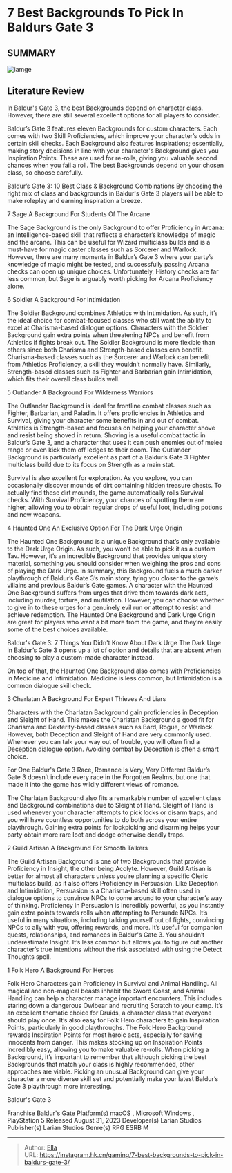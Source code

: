 # 7 Best Backgrounds To Pick In Baldurs Gate 3


## SUMMARY 

![iamge](https://static1.srcdn.com/wordpress/wp-content/uploads/2024/01/baldur-s-gate-3-1.jpg)

## Literature Review

In Baldur&#39;s Gate 3, the best Backgrounds depend on character class. However, there are still several excellent options for all players to consider.





Baldur’s Gate 3 features eleven Backgrounds for custom characters. Each comes with two Skill Proficiencies, which improve your character’s odds in certain skill checks. Each Background also features Inspirations; essentially, making story decisions in line with your character&#39;s Background gives you Inspiration Points. These are used for re-rolls, giving you valuable second chances when you fail a roll. The best Backgrounds depend on your chosen class, so choose carefully.
            
 
 Baldur’s Gate 3: 10 Best Class &amp; Background Combinations 
By choosing the right mix of class and backgrounds in Baldur&#39;s Gate 3 players will be able to make roleplay and earning inspiration a breeze.












 








 7  Sage 
A Background For Students Of The Arcane
        

The Sage Background is the only Background to offer Proficiency in Arcana: an Intelligence-based skill that reflects a character’s knowledge of magic and the arcane. This can be useful for Wizard multiclass builds and is a must-have for magic caster classes such as Sorcerer and Warlock. However, there are many moments in Baldur’s Gate 3 where your party’s knowledge of magic might be tested, and successfully passing Arcana checks can open up unique choices. Unfortunately, History checks are far less common, but Sage is arguably worth picking for Arcana Proficiency alone.





 6  Soldier 
A Background For Intimidation
        

The Soldier Background combines Athletics with Intimidation. As such, it’s the ideal choice for combat-focused classes who still want the ability to excel at Charisma-based dialogue options. Characters with the Soldier Background gain extra points when threatening NPCs and benefit from Athletics if fights break out. The Soldier Background is more flexible than others since both Charisma and Strength-based classes can benefit. Charisma-based classes such as the Sorcerer and Warlock can benefit from Athletics Proficiency, a skill they wouldn’t normally have. Similarly, Strength-based classes such as Fighter and Barbarian gain Intimidation, which fits their overall class builds well.





 5  Outlander 
A Background For Wilderness Warriors
        

The Outlander Background is ideal for frontline combat classes such as Fighter, Barbarian, and Paladin. It offers proficiencies in Athletics and Survival, giving your character some benefits in and out of combat. Athletics is Strength-based and focuses on helping your character shove and resist being shoved in return. Shoving is a useful combat tactic in Baldur’s Gate 3, and a character that uses it can push enemies out of melee range or even kick them off ledges to their doom.
The Outlander Background is particularly excellent as part of a Baldur’s Gate 3 Fighter multiclass build due to its focus on Strength as a main stat.


Survival is also excellent for exploration. As you explore, you can occasionally discover mounds of dirt containing hidden treasure chests. To actually find these dirt mounds, the game automatically rolls Survival checks. With Survival Proficiency, your chances of spotting them are higher, allowing you to obtain regular drops of useful loot, including potions and new weapons.





 4  Haunted One 
An Exclusive Option For The Dark Urge Origin


 







The Haunted One Background is a unique Background that’s only available to the Dark Urge Origin. As such, you won’t be able to pick it as a custom Tav. However, it’s an incredible Background that provides unique story material, something you should consider when weighing the pros and cons of playing the Dark Urge. In summary, this Background fuels a much darker playthrough of Baldur’s Gate 3’s main story, tying you closer to the game’s villains and previous Baldur’s Gate games.
A character with the Haunted One Background suffers from urges that drive them towards dark acts, including murder, torture, and mutilation. However, you can choose whether to give in to these urges for a genuinely evil run or attempt to resist and achieve redemption. The Haunted One Background and Dark Urge Origin are great for players who want a bit more from the game, and they’re easily some of the best choices available.​​​​​​​
            
 
 Baldur&#39;s Gate 3: 7 Things You Didn&#39;t Know About Dark Urge 
The Dark Urge in Baldur’s Gate 3 opens up a lot of option and details that are absent when choosing to play a custom-made character instead.



On top of that, the Haunted One Background also comes with Proficiencies in Medicine and Intimidation. Medicine is less common, but Intimidation is a common dialogue skill check.​​​​​​​





 3  Charlatan 
A Background For Expert Thieves And Liars
        

Characters with the Charlatan Background gain proficiencies in Deception and Sleight of Hand. This makes the Charlatan Background a good fit for Charisma and Dexterity-based classes such as Bard, Rogue, or Warlock. However, both Deception and Sleight of Hand are very commonly used. Whenever you can talk your way out of trouble, you will often find a Deception dialogue option. Avoiding combat by Deception is often a smart choice.
            
 
 For One Baldur&#39;s Gate 3 Race, Romance Is Very, Very Different 
Baldur’s Gate 3 doesn’t include every race in the Forgotten Realms, but one that made it into the game has wildly different views of romance.



The Charlatan Background also fits a remarkable number of excellent class and Background combinations due to Sleight of Hand. Sleight of Hand is used whenever your character attempts to pick locks or disarm traps, and you will have countless opportunities to do both across your entire playthrough. Gaining extra points for lockpicking and disarming helps your party obtain more rare loot and dodge otherwise deadly traps.





 2  Guild Artisan 
A Background For Smooth Talkers


 







The Guild Artisan Background is one of two Backgrounds that provide Proficiency in Insight, the other being Acolyte. However, Guild Artisan is better for almost all characters unless you’re planning a specific Cleric multiclass build, as it also offers Proficiency in Persuasion. Like Deception and Intimidation, Persuasion is a Charisma-based skill often used in dialogue options to convince NPCs to come around to your character’s way of thinking.
Proficiency in Persuasion is incredibly powerful, as you instantly gain extra points towards rolls when attempting to Persuade NPCs. It’s useful in many situations, including talking yourself out of fights, convincing NPCs to ally with you, offering rewards, and more. It’s useful for companion quests, relationships, and romances in Baldur&#39;s Gate 3. You shouldn’t underestimate Insight. It’s less common but allows you to figure out another character’s true intentions without the risk associated with using the Detect Thoughts spell.





 1  Folk Hero 
A Background For Heroes


 







Folk Hero Characters gain Proficiency in Survival and Animal Handling. All magical and non-magical beasts inhabit the Sword Coast, and Animal Handling can help a character manage important encounters. This includes staring down a dangerous Owlbear and recruiting Scratch to your camp. It’s an excellent thematic choice for Druids, a character class that everyone should play once.
It’s also easy for Folk Hero characters to gain Inspiration Points, particularly in good playthroughs. The Folk Hero Background rewards Inspiration Points for most heroic acts, especially for saving innocents from danger. This makes stocking up on Inspiration Points incredibly easy, allowing you to make valuable re-rolls.
When picking a Background, it’s important to remember that although picking the best Backgrounds that match your class is highly recommended, other approaches are viable. Picking an unusual Background can give your character a more diverse skill set and potentially make your latest Baldur’s Gate 3 playthrough more interesting.
        


  Baldur&#39;s Gate 3  


  Franchise    Baldur&#39;s Gate     Platform(s)    macOS , Microsoft Windows , PlayStation 5     Released    August 31, 2023     Developer(s)    Larian Studios     Publisher(s)    Larian Studios     Genre(s)    RPG     ESRB    M    



---

> Author: [Ella](https://instagram.hk.cn/)  
> URL: https://instagram.hk.cn/gaming/7-best-backgrounds-to-pick-in-baldurs-gate-3/  

